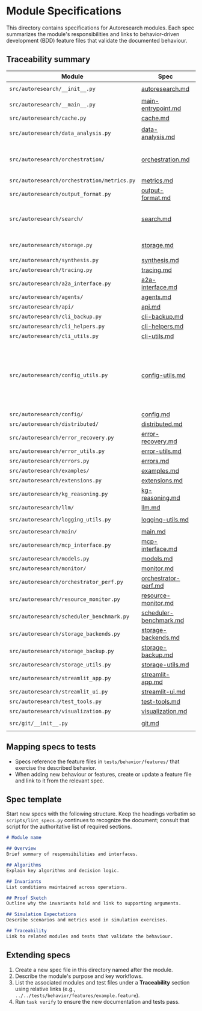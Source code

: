 # Module Specifications

This directory contains specifications for Autoresearch modules.
Each spec summarizes the module's responsibilities and links to
behavior-driven development (BDD) feature files that validate the
documented behaviour.

## Traceability summary

| Module | Spec | Tests |
| --- | --- | --- |
| `src/autoresearch/__init__.py` | [autoresearch.md](autoresearch.md) | `../../tests/integration/test_a2a_interface.py`<br>`../../tests/unit/legacy/test_distributed.py` |
| `src/autoresearch/__main__.py` | [main-entrypoint.md](main-entrypoint.md) | `../../tests/unit/legacy/test_main_module.py` |
| `src/autoresearch/cache.py` | [cache.md](cache.md) | `../../tests/unit/legacy/test_cache.py` |
| `src/autoresearch/data_analysis.py` | [data-analysis.md](data-analysis.md) | `../../tests/unit/legacy/test_data_analysis.py`<br>`../../tests/unit/legacy/test_kuzu_polars.py`<br>`../../tests/behavior/features/data_analysis.feature` |
| `src/autoresearch/orchestration/` | [orchestration.md](orchestration.md) | `../../tests/behavior/features/orchestration_system.feature`<br>`../../tests/behavior/features/agent_orchestration.feature`<br>`../../tests/behavior/features/orchestrator_agents_integration.feature`<br>`../../tests/behavior/features/orchestrator_agents_integration_extended.feature`<br>`../../tests/behavior/features/parallel_query_execution.feature` |
| `src/autoresearch/orchestration/metrics.py` | [metrics.md](metrics.md) | `../../tests/unit/legacy/test_metrics_token_budget_spec.py` |
| `src/autoresearch/output_format.py` | [output-format.md](output-format.md) | `../../tests/unit/legacy/test_output_format.py`<br>`../../tests/behavior/features/output_formatting.feature` |
| `src/autoresearch/search/` | [search.md](search.md) | `../../tests/behavior/features/search_cli.feature`<br>`../../tests/behavior/features/hybrid_search.feature`<br>`../../tests/behavior/features/storage_search_integration.feature`<br>`../../tests/behavior/features/local_sources.feature`<br>`../../tests/behavior/features/vector_search_performance.feature` |
| `src/autoresearch/storage.py` | [storage.md](storage.md) | `../../tests/unit/legacy/test_storage*.py`<br>`../../tests/integration/test_*storage*.py`<br>`../../tests/behavior/features/storage_search_integration.feature` |
| `src/autoresearch/synthesis.py` | [synthesis.md](synthesis.md) | `../../tests/behavior/features/synthesis.feature` |
| `src/autoresearch/tracing.py` | [tracing.md](tracing.md) | `../../tests/behavior/features/tracing.feature` |
| `src/autoresearch/a2a_interface.py` | [a2a-interface.md](a2a-interface.md) | `../../tests/unit/legacy/test_a2a_interface.py<br>../../tests/integration/test_a2a_interface.py<br>../../tests/behavior/features/a2a_interface.feature` |
| `src/autoresearch/agents/` | [agents.md](agents.md) | `../../tests/unit/legacy/test_advanced_agents.py<br>../../tests/unit/legacy/test_agents_llm.py<br>../../tests/unit/legacy/test_specialized_agents.py` |
| `src/autoresearch/api/` | [api.md](api.md) | `../../tests/unit/legacy/test_api.py<br>../../tests/unit/legacy/test_api_error_handling.py<br>../../tests/unit/legacy/test_api_imports.py` |
| `src/autoresearch/cli_backup.py` | [cli-backup.md](cli-backup.md) | `../../tests/unit/legacy/test_cli_backup_extra.py` |
| `src/autoresearch/cli_helpers.py` | [cli-helpers.md](cli-helpers.md) | `../../tests/unit/legacy/test_cli_helpers.py` |
| `src/autoresearch/cli_utils.py` | [cli-utils.md](cli-utils.md) | `../../tests/unit/legacy/test_cli_utils_extra.py` |
| `src/autoresearch/config_utils.py` | [config-utils.md](config-utils.md) | `../../tests/unit/legacy/test_config_env_file.py`<br>`../../tests/unit/legacy/test_config_errors.py`<br>`../../tests/unit/legacy/test_config_loader_defaults.py`<br>`../../tests/unit/legacy/test_config_profiles.py`<br>`../../tests/unit/legacy/test_config_reload.py`<br>`../../tests/unit/legacy/test_config_utils.py`<br>`../../tests/unit/legacy/test_config_validation_errors.py`<br>`../../tests/unit/legacy/test_config_validators_additional.py`<br>`../../tests/unit/legacy/test_config_watcher_cleanup.py`<br>`../../tests/unit/legacy/test_streamlit_app_edgecases.py`<br>`../../tests/unit/legacy/test_streamlit_utils.py` |
| `src/autoresearch/config/` | [config.md](config.md) | `../../tests/unit/legacy/test_config_env_file.py<br>../../tests/unit/legacy/test_config_errors.py<br>../../tests/unit/legacy/test_config_loader_defaults.py` |
| `src/autoresearch/distributed/` | [distributed.md](distributed.md) | `../../tests/unit/legacy/test_distributed.py<br>../../tests/unit/legacy/test_distributed_extra.py<br>../../tests/integration/test_distributed_agent_storage.py<br>../../tests/analysis/test_distributed_coordination.py<br>../../scripts/distributed_coordination_sim.py<br>../../scripts/distributed_coordination_formulas.py` |
| `src/autoresearch/error_recovery.py` | [error-recovery.md](error-recovery.md) | `../../tests/unit/legacy/test_error_recovery.py` |
| `src/autoresearch/error_utils.py` | [error-utils.md](error-utils.md) | `../../tests/unit/legacy/test_error_utils_additional.py` |
| `src/autoresearch/errors.py` | [errors.md](errors.md) | `../../tests/unit/legacy/test_config_errors.py<br>../../tests/unit/legacy/test_config_validation_errors.py<br>../../tests/unit/legacy/test_errors.py` |
| `src/autoresearch/examples/` | [examples.md](examples.md) | `../../tests/unit/legacy/test_examples_package.py` |
| `src/autoresearch/extensions.py` | [extensions.md](extensions.md) | `../../tests/unit/legacy/test_vss_extension_loader.py<br>../../tests/unit/legacy/test_duckdb_storage_backend.py` |
| `src/autoresearch/kg_reasoning.py` | [kg-reasoning.md](kg-reasoning.md) | `../../tests/unit/legacy/test_kg_reasoning.py` |
| `src/autoresearch/llm/` | [llm.md](llm.md) | `../../tests/unit/legacy/test_agents_llm.py<br>../../tests/unit/legacy/test_llm_adapter.py<br>../../tests/unit/legacy/test_llm_capabilities.py` |
| `src/autoresearch/logging_utils.py` | [logging-utils.md](logging-utils.md) | `../../tests/unit/legacy/test_logging_utils.py`<br>`../../tests/unit/legacy/test_logging_utils_env.py` |
| `src/autoresearch/main/` | [main.md](main.md) | `../../tests/unit/legacy/test_main_backup_commands.py<br>../../tests/unit/legacy/test_main_cli.py<br>../../tests/unit/legacy/test_main_config_commands.py` |
| `src/autoresearch/mcp_interface.py` | [mcp-interface.md](mcp-interface.md) | `../../tests/unit/legacy/test_mcp_interface.py<br>../../tests/behavior/features/mcp_interface.feature` |
| `src/autoresearch/models.py` | [models.md](models.md) | `../../tests/unit/legacy/test_models_docstrings.py` |
| `src/autoresearch/monitor/` | [monitor.md](monitor.md) | `../../tests/unit/legacy/test_main_monitor_commands.py<br>../../tests/unit/legacy/test_monitor_cli.py<br>../../tests/unit/legacy/test_resource_monitor_gpu.py` |
| `src/autoresearch/orchestrator_perf.py` | [orchestrator-perf.md](orchestrator-perf.md) | `../../tests/unit/legacy/test_orchestrator_perf_sim.py`<br>`../../tests/integration/test_orchestrator_performance.py` |
| `src/autoresearch/resource_monitor.py` | [resource-monitor.md](resource-monitor.md) | `../../tests/unit/legacy/test_resource_monitor_gpu.py<br>../../tests/integration/test_monitor_metrics.py<br>../../scripts/resource_monitor_bounds.py` |
| `src/autoresearch/scheduler_benchmark.py` | [scheduler-benchmark.md](scheduler-benchmark.md) | `../../tests/unit/legacy/test_scheduler_benchmark.py` |
| `src/autoresearch/storage_backends.py` | [storage-backends.md](storage-backends.md) | `../../tests/unit/legacy/test_duckdb_storage_backend.py<br>../../tests/unit/legacy/test_duckdb_storage_backend_extended.py` |
| `src/autoresearch/storage_backup.py` | [storage-backup.md](storage-backup.md) | `../../tests/unit/legacy/test_storage_backup.py` |
| `src/autoresearch/storage_utils.py` | [storage-utils.md](storage-utils.md) | `../../tests/integration/test_storage_schema.py` |
| `src/autoresearch/streamlit_app.py` | [streamlit-app.md](streamlit-app.md) | `../../tests/unit/legacy/test_streamlit_app_edgecases.py` |
| `src/autoresearch/streamlit_ui.py` | [streamlit-ui.md](streamlit-ui.md) | `../../tests/unit/legacy/test_streamlit_ui_helpers.py` |
| `src/autoresearch/test_tools.py` | [test-tools.md](test-tools.md) | `../../tests/unit/legacy/test_test_tools.py` |
| `src/autoresearch/visualization.py` | [visualization.md](visualization.md) | `../../tests/unit/legacy/test_visualization.py<br>../../tests/behavior/features/visualization_cli.feature` |
| `src/git/__init__.py` | [git.md](git.md) | `../../tests/integration/test_local_git_backend.py`<br>`../../tests/targeted/test_git_search.py` |

## Mapping specs to tests

- Specs reference the feature files in `tests/behavior/features/` that
  exercise the described behavior.
- When adding new behaviour or features, create or update a feature file
  and link to it from the relevant spec.

## Spec template

Start new specs with the following structure.
Keep the headings verbatim so `scripts/lint_specs.py` continues to recognize
the document; consult that script for the authoritative list of required
sections.

```markdown
# Module name

## Overview
Brief summary of responsibilities and interfaces.

## Algorithms
Explain key algorithms and decision logic.

## Invariants
List conditions maintained across operations.

## Proof Sketch
Outline why the invariants hold and link to supporting arguments.

## Simulation Expectations
Describe scenarios and metrics used in simulation exercises.

## Traceability
Link to related modules and tests that validate the behaviour.
```

## Extending specs

1. Create a new spec file in this directory named after the module.
2. Describe the module's purpose and key workflows.
3. List the associated modules and test files under a **Traceability**
   section using relative links (e.g.,
   `../../tests/behavior/features/example.feature`).
4. Run `task verify` to ensure the new documentation and tests pass.
